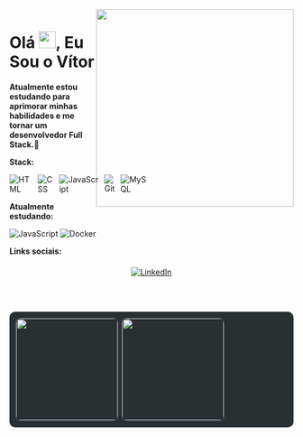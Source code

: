 
<img align="right" width="350px" height="350px; margin: 0; padding-top:30px; " src="https://user-images.githubusercontent.com/74038190/219923809-b86dc415-a0c2-4a38-bc88-ad6cf06395a8.gif" />


<h1 align="left">
  Olá <img src="https://media.giphy.com/media/hvRJCLFzcasrR4ia7z/giphy.gif" width="30px">, Eu Sou o Vítor
</h1>

<p><strong>Atualmente estou estudando para aprimorar minhas habilidades e me tornar um desenvolvedor Full Stack.</strong>🚀</p>

<p><strong>Stack:</strong></p>
<div style="display: flex; align-items: center; gap: 20px;">

  <div style="display: flex; gap: 10px;">
    <img src="https://img.shields.io/badge/-HTML-05122A?style=flat&logo=HTML5" alt="HTML"/>
    <img src="https://img.shields.io/badge/-CSS-05122A?style=flat&logo=CSS3&logoColor=157286" alt="CSS"/>
    <img src="https://img.shields.io/badge/-JavaScript-05122A?style=flat&logo=javascript" alt="JavaScript"/>
    <img src="https://img.shields.io/badge/-Git-05122A?style=flat&logo=git" alt="Git"/>
    <img src="https://img.shields.io/badge/-MySQL-05122A?style=flat&logo=mysql" alt="MySQL"/>
  </div>
</div>


<p><strong>Atualmente estudando:</strong></p>
<p>
  <img src="https://img.shields.io/badge/-JavaScript-05122A?style=flat&logo=javascript" alt="JavaScript"/>
  <img src="https://img.shields.io/badge/-Docker-05122A?style=flat&logo=docker" alt="Docker"/>
</p>


<p><strong>Links sociais:</strong></p>
<div style="display: flex; justify-content: center; gap: 20px; margin-top: 20px;">
  <a href="https://www.linkedin.com/in/vitor-daniel-44b748293/" target="_blank">
    <img src="https://img.shields.io/badge/LinkedIn-05122A?style=flat&logo=linkedin" alt="LinkedIn"/>
  </a>
</div>

<br><br>

<div style="background-color:#2a2f32; padding: 10px; border-radius: 10px; display: flex; gap: 10px;">
  <a href="https://beacons.ai/Vitor-DBelo">
    <img height="180em" 
         src="https://github-readme-stats.vercel.app/api?username=Vitor-DBelo&show_icons=true&theme=dark&include_all_commits=true&count_private=true&v=2"
         style="border-radius: 10px; border: 2px solid #3c4347;"/>
    <img height="180em" 
         src="https://github-readme-stats.vercel.app/api/top-langs/?username=Vitor-DBelo&layout=compact&langs_count=16&theme=dark&v=2"
         style="border-radius: 10px; border: 2px solid #3c4347;"/>
  </a>
</div>


